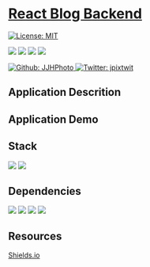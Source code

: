 # [React Blog Backend](...)

[![License: MIT](https://img.shields.io/badge/License-MIT-yellow.svg)](https://opensource.org/licenses/MIT)

<p>
    <img src="https://img.shields.io/github/repo-size/JJHPhoto/react-blog-backend" />
    <img src="https://img.shields.io/github/languages/top/JJHPhoto/react-blog-backend"  />
    <img src="https://img.shields.io/github/issues/JJHPhoto/react-blog-backend" />
    <img src="https://img.shields.io/github/last-commit/JJHPhoto/react-blog-backend" >
</p>
<p>
    <a href="https://github.com/JJHPhoto">
        <img alt="Github: JJHPhoto" src="https://img.shields.io/github/followers/JJHPhoto ?style=social" target="_blank" />
    </a>
    <a href="https://twitter.com/jpixtwit">
        <img alt="Twitter: jpixtwit" src="https://img.shields.io/twitter/follow/jpixtwit.svg?style=social" target="_blank" />
    </a>
</p>

## Application Descrition

## Application Demo

## Stack

<img src="https://img.shields.io/badge/-Node.js-green" />
  <img src="https://img.shields.io/badge/-MongoDB-orange" />

## Dependencies

<img src="https://img.shields.io/badge/-Express-green" />
<img src="https://img.shields.io/badge/-Babel-blueviolet" />
<img src="https://img.shields.io/badge/-Body Parser-critical" />
<img src="https://img.shields.io/badge/-Nodemon-orange" />

## Resources

[Shields.io](https://shields.io/)
